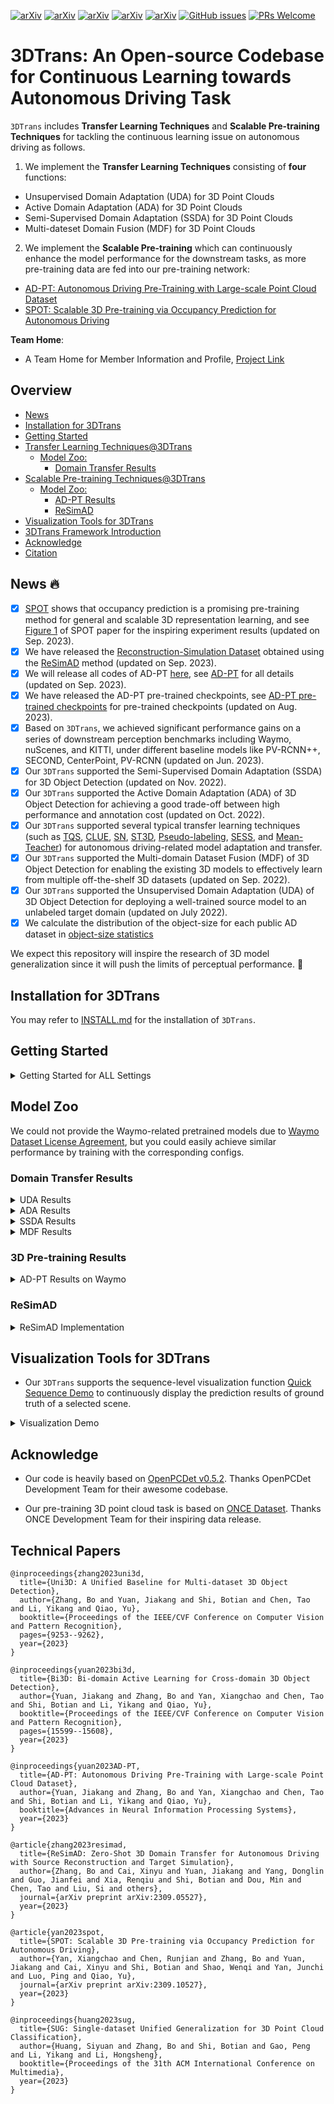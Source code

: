 [![arXiv](https://img.shields.io/badge/arXiv-2303.06880-b31b1b.svg)](https://arxiv.org/abs/2303.06880)
[![arXiv](https://img.shields.io/badge/arXiv-2303.05886-b31b1b.svg)](https://arxiv.org/abs/2303.05886)
[![arXiv](https://img.shields.io/badge/arXiv-2306.00612-b31b1b.svg)](https://arxiv.org/abs/2306.00612)
[![arXiv](https://img.shields.io/badge/arXiv-2309.05527-b31b1b.svg)](https://arxiv.org/abs/2309.05527)
[![arXiv](https://img.shields.io/badge/arXiv-2309.10527-b31b1b.svg)](https://arxiv.org/abs/2309.10527)
[![GitHub issues](https://img.shields.io/github/issues/PJLab-ADG/3DTrans)](https://github.com/PJLab-ADG/3DTrans/issues)
[![PRs Welcome](https://img.shields.io/badge/PRs-welcome-brightgreen.svg?style=flat-square)](https://github.com/PJLab-ADG/3DTrans/pulls)


# 3DTrans: An Open-source Codebase for Continuous Learning towards Autonomous Driving Task

`3DTrans` includes **Transfer Learning Techniques** and **Scalable Pre-training Techniques** for tackling the continuous learning issue on autonomous driving as follows.
1) We implement the **Transfer Learning Techniques** consisting of **four** functions:
* Unsupervised Domain Adaptation (UDA) for 3D Point Clouds
* Active Domain Adaptation (ADA) for 3D Point Clouds
* Semi-Supervised Domain Adaptation (SSDA) for 3D Point Clouds
* Multi-dateset Domain Fusion (MDF) for 3D Point Clouds

2) We implement the **Scalable Pre-training** which can continuously enhance the model performance for the downstream tasks, as more pre-training data are fed into our pre-training network:
* [AD-PT: Autonomous Driving Pre-Training with Large-scale Point Cloud Dataset](https://arxiv.org/abs/2306.00612)
* [SPOT: Scalable 3D Pre-training via Occupancy Prediction for Autonomous Driving](https://arxiv.org/abs/2309.10527)


**Team Home**:
- A Team Home for Member Information and Profile, [Project Link](https://bobrown.github.io/Team_3DTrans.github.io/)

<!-- **This project is developed and maintained by Autonomous Driving Group [at] [Shanghai AI Laboratory](https://www.shlab.org.cn/) (ADLab).** -->

## Overview
- [News](#news-fire)
- [Installation for 3DTrans](#installation-for-3dtrans)
- [Getting Started](#getting-started)
- [Transfer Learning Techniques@3DTrans](#3dtrans-autonomous-driving-transfer-learning-codebase) 
  - [Model Zoo:](#model-zoo)
    - [Domain Transfer Results](#domain-transfer-results)
- [Scalable Pre-training Techniques@3DTrans](#getting-started)
  - [Model Zoo:](#model-zoo)
    - [AD-PT Results](#3d-pre-training-results)
    - [ReSimAD](#resimad)
- [Visualization Tools for 3DTrans](#visualization-tools-for-3dtrans)
- [3DTrans Framework Introduction](docs/GETTING_STARTED_3DTrans.md) 
- [Acknowledge](#acknowledge)
- [Citation](#citation)


## News :fire:
- [x] [SPOT](https://arxiv.org/abs/2309.10527) shows that occupancy prediction is a promising pre-training method for general and scalable 3D representation learning, and see [Figure 1](docs/SPOT.png) of SPOT paper for the inspiring experiment results (updated on Sep. 2023).
- [x] We have released the [Reconstruction-Simulation Dataset](docs/GETTING_STARTED_ReSim.md) obtained using the [ReSimAD](#resimad) method (updated on Sep. 2023).
- [x] We will release all codes of AD-PT [here](docs/GETTING_STARTED_PRETRAIN.md), see [AD-PT](https://arxiv.org/abs/2306.00612) for all details (updated on Sep. 2023).
- [x] We have released the AD-PT pre-trained checkpoints, see [AD-PT pre-trained checkpoints]( <./docs/GETTING_STARTED_PRETRAIN.md#pre-training-using-ad-pt>) for pre-trained checkpoints (updated on Aug. 2023).
- [x]  Based on `3DTrans`, we achieved significant performance gains on a series of downstream perception benchmarks including Waymo, nuScenes, and KITTI, under different baseline models like PV-RCNN++, SECOND, CenterPoint, PV-RCNN (updated on Jun. 2023).
- [x] Our `3DTrans` supported the Semi-Supervised Domain Adaptation (SSDA) for 3D Object Detection (updated on Nov. 2022).
- [x] Our `3DTrans` supported the Active Domain Adaptation (ADA) of 3D Object Detection for achieving a good trade-off between high performance and annotation cost (updated on Oct. 2022).
- [x] Our `3DTrans` supported several typical transfer learning techniques (such as [TQS](https://openaccess.thecvf.com/content/CVPR2021/papers/Fu_Transferable_Query_Selection_for_Active_Domain_Adaptation_CVPR_2021_paper.pdf), [CLUE](https://arxiv.org/abs/2010.08666), [SN](https://arxiv.org/abs/2005.08139), [ST3D](https://arxiv.org/abs/2103.05346), [Pseudo-labeling](https://arxiv.org/abs/2103.05346), [SESS](https://arxiv.org/abs/1912.11803), and [Mean-Teacher](https://arxiv.org/abs/1703.01780)) for autonomous driving-related model adaptation and transfer.
- [x] Our `3DTrans` supported the Multi-domain Dataset Fusion (MDF) of 3D Object Detection for enabling the existing 3D models to effectively learn from multiple off-the-shelf 3D datasets (updated on Sep. 2022).
- [x] Our `3DTrans` supported the Unsupervised Domain Adaptation (UDA) of 3D Object Detection for deploying a well-trained source model to an unlabeled target domain (updated on July 2022).
- [x] We calculate the distribution of the object-size for each public AD dataset in [object-size statistics](docs/STATISTICAL_RESULTS.md)

<!-- :rocket: We are actively updating this repository currently, and more **cross-dataset fusion solutions** (including domain attention and mixture-of-experts) and more **low-cost data sampling strategy** will be supported by 3DTrans in the future, which aims to boost the generalization ability and adaptability of the existing state-of-the-art models. :rocket: -->

We expect this repository will inspire the research of 3D model generalization since it will push the limits of perceptual performance. :tokyo_tower:

<!-- ### :muscle: TODO List :muscle:

- [ ] For ADA module, need to add the sequence-level data selection policy (to meet the requirement of practical annotation process).
- [x] Provide experimental findings for the AD-related 3D pre-training (**Our ongoing research**, which currently achieves promising pre-training results towards downstream tasks by exploiting large-scale unlabeled data in ONCE dataset using `3DTrans`). -->


## Installation for 3DTrans

You may refer to [INSTALL.md](docs/INSTALL.md) for the installation of `3DTrans`.

## Getting Started
<details>
<summary>Getting Started for ALL Settings</summary>

* Please refer to [Readme for Datasets](docs/GETTING_STARTED_DB.md) to prepare the dataset and convert the data into the 3DTrans format. Besides, 3DTrans supports the reading and writing data from **Ceph Petrel-OSS**, please refer to [Readme for Datasets](docs/GETTING_STARTED_DB.md) for more details.

* Please refer to [Readme for UDA](docs/GETTING_STARTED_UDA.md) for understanding the problem definition of UDA and performing the UDA adaptation process.

* Please refer to [Readme for ADA](docs/GETTING_STARTED_ADA.md) for understanding the problem definition of ADA and performing the ADA adaptation process.

* Please refer to [Readme for SSDA](docs/GETTING_STARTED_SSDA.md) for understanding the problem definition of SSDA and performing the SSDA adaptation process.

* Please refer to [Readme for MDF](docs/GETTING_STARTED_MDF.md) for understanding the problem definition of MDF and performing the MDF joint-training process.

* Please refer to [Readme for ReSimAD](docs/GETTING_STARTED_ReSim.md) for [ReSimAD implementation](https://arxiv.org/abs/2309.05527).

* Please refer to [Readme for Scalable Pre-training](docs/GETTING_STARTED_PRETRAIN.md) for starting the journey of 3D perception model pre-training.
</details>

## Model Zoo

We could not provide the Waymo-related pretrained models due to [Waymo Dataset License Agreement](https://waymo.com/open/terms/), but you could easily achieve similar performance by training with the corresponding configs.

### Domain Transfer Results

<details>
<summary>UDA Results</summary>

Here, we report the cross-dataset (Waymo-to-KITTI) adaptation results using the BEV/3D AP performance as the evaluation metric. Please refer to [Readme for UDA](docs/GETTING_STARTED_UDA.md) for experimental results of more cross-domain settings.
* All LiDAR-based models are trained with 4 NVIDIA A100 GPUs and are available for download. 
* For Waymo dataset training, we train the model using 20% data.
* The domain adaptation time is measured with 4 NVIDIA A100 GPUs and PyTorch 1.8.1.
* Pre-SN represents that we perform the [SN (statistical normalization)](https://arxiv.org/abs/2005.08139) operation during the pre-training source-only model stage.
* Post-SN represents that we perform the [SN (statistical normalization)](https://arxiv.org/abs/2005.08139) operation during the adaptation stage.

|                                             | training time | Adaptation | Car@R40   | download | 
|---------------------------------------------|----------:|:-------:|:-------:|:---------:|
| [PointPillar](tools/cfgs/DA/waymo_kitti/source_only/pointpillar_1x_feat_3_vehi.yaml) |~7.1 hours| Source-only with SN | 74.98 / 49.31 | - | 
| [PointPillar](tools/cfgs/DA/waymo_kitti/pointpillar_1x_pre_SN_feat_3.yaml) |~0.6 hours| Pre-SN | 81.71 / 57.11 | [model-57M](https://drive.google.com/file/d/1tPx8N75sm_zWsZv3FrwtHXeBlorhf9nP/view?usp=share_link) | 
| [PV-RCNN](tools/cfgs/DA/waymo_kitti/source_only/pvrcnn_old_anchor_sn_kitti.yaml) | ~23 hours| Source-only with SN | 69.92 / 60.17 | - |
| [PV-RCNN](tools/cfgs/DA/waymo_kitti/source_only/pvrcnn_feat_3_vehi.yaml) | ~23 hours| Source-only | 74.42 / 40.35 | - |
| [PV-RCNN](tools/cfgs/DA/waymo_kitti/pvrcnn_pre_SN_feat_3.yaml) | ~3.5 hours| Pre-SN | 84.00 / 74.57 | [model-156M](https://drive.google.com/file/d/1yt1JtBWyBtZjgE22HJUz6L7K6qeWiqM5/view?usp=share_link) |
| [PV-RCNN](tools/cfgs/DA/waymo_kitti/pvrcnn_post_SN_feat_3.yaml) | ~1 hours| Post-SN | 84.94 / 75.20 | [model-156M](https://drive.google.com/file/d/1hd49JZ5amwP2gkblA8IHnH79ITapX2hF/view?usp=share_link) |
| [Voxel R-CNN](tools/cfgs/DA/waymo_kitti/source_only/voxel_rcnn_sn_kitti.yaml) | ~16 hours| Source-only with SN | 75.83 / 55.50 | - |
| [Voxel R-CNN](tools/cfgs/DA/waymo_kitti/source_only/voxel_rcnn_feat_3_vehi.yaml) | ~16 hours| Source-only | 64.88 / 19.90 | - |
| [Voxel R-CNN](tools/cfgs/DA/waymo_kitti/voxel_rcnn_pre_SN_feat_3.yaml) | ~2.5 hours| Pre-SN | 82.56 / 67.32 | [model-201M](https://drive.google.com/file/d/1_D7bnECL7bHL_4WOPhxAprHHmxwC8M7U/view?usp=share_link) |
| [Voxel R-CNN](tools/cfgs/DA/waymo_kitti/voxel_rcnn_post_SN_feat_3.yaml) | ~2.2 hours| Post-SN | 85.44 / 76.78 | [model-201M](https://drive.google.com/file/d/1v0U3Y9K6pe4JaOC5PIECq_wnR77Il-tl/view?usp=share_link) |
| [PV-RCNN++](tools/cfgs/DA/waymo_kitti/source_only/pv_rcnn_plus_sn_kitti.yaml) | ~20 hours| Source-only with SN | 67.22 / 56.50 | - |
| [PV-RCNN++](tools/cfgs/DA/waymo_kitti/source_only/pv_rcnn_plus_feat_3_vehi_full_train.yaml) | ~20 hours| Source-only | 67.68 / 20.82 | - |
| [PV-RCNN++](tools/cfgs/DA/waymo_kitti/pv_rcnn_plus_post_SN_feat_3.yaml) | ~2.2 hours| Post-SN | 86.86 / 79.86 | [model-193M](https://drive.google.com/file/d/1wDNC5kyg8BihV4zEgY2VntA2V_3jeL-5/view?usp=share_link) |

</details>

<details>
<summary>ADA Results</summary>

Here, we report the Waymo-to-KITTI adaptation results using the BEV/3D AP performance. Please refer to [Readme for ADA](docs/GETTING_STARTED_ADA.md) for experimental results of more cross-domain settings.
* All LiDAR-based models are trained with 4 NVIDIA A100 GPUs and are available for download. 
* For Waymo dataset training, we train the model using 20% data.
* The domain adaptation time is measured with 4 NVIDIA A100 GPUs and PyTorch 1.8.1.

|                                                                                      | training time | Adaptation                  | Car@R40 | download |
| ------------------------------------------------------------------------------------ | ------------- | --------------------------- | ------- | -------- |
| [PV-RCNN](tools/cfgs/DA/waymo_kitti/source_only/pvrcnn_old_anchor.yaml)              | ~23h@4 A100   | Source Only                 | 67.95 / 27.65 | -    |
| [PV-RCNN](tools/cfgs/ADA/waymo-kitti/pvrcnn/active_dual_target_01.yaml)              | ~1.5h@2 A100  | Bi3D (1% annotation budget) | 87.12 / 78.03 | [Model-58M](https://drive.google.com/file/d/1zCpZRXQx3j_64HafplLpose4a6gDR6nS/view?usp=sharing)            |
| [PV-RCNN](tools/cfgs/ADA/waymo-kitti/pvrcnn/active_dual_target_05.yaml)              | ~10h@2 A100   | Bi3D (5% annotation budget) | 89.53 / 81.32 | [Model-58M](https://drive.google.com/file/d/1hbso78eIXyYse8Hv1bvz5FLXkCzva7vb/view?usp=sharing)            |
| [PV-RCNN](tools/cfgs/ADA/waymo-kitti/pvrcnn/active_TQS.yaml)                         | ~1.5h@2 A100  | TQS                         | 82.00 / 72.04 | [Model-58M](https://drive.google.com/file/d/12rkTyCTtmQniZSuEcMC8w68f2bx3WjLK/view?usp=sharing)            |
| [PV-RCNN](tools/cfgs/ADA/waymo-kitti/pvrcnn/active_CLUE.yaml)                        | ~1.5h@2 A100  | CLUE                        | 82.13 / 73.14 | [Model-50M](https://drive.google.com/file/d/1kEiaskXkUMryBi7oSynr9PoCVZmzjdry/view?usp=sharing)            |
| [PV-RCNN](tools/cfgs/ADA/waymo-kitti/pvrcnn/active_st3d.yaml)                        | ~10h@2 A100   | Bi3D+ST3D                   | 87.83 / 81.23 | [Model-58M](https://drive.google.com/file/d/1MPL9l1iVCchuhv2wGW6mLqU8tOLJUb-e/view?usp=sharing)            |
| [Voxel R-CNN](tools/cfgs/DA/waymo_kitti/source_only/voxel_rcnn_feat_3_vehi.yaml)                                                                      | ~16h@4 A100   | Source Only                 | 64.87 / 19.90 | -    | 
| [Voxel R-CNN](tools/cfgs/DA/waymo_kitti/source_only/pvrcnn_old_anchor_sn_kitti.yaml) | ~1.5h@2 A100  | Bi3D (1% annotation budget) | 88.09 / 79.14 | [Model-72M](https://drive.google.com/file/d/1F9RlK8z-WtOEHN9RIZt9uuzk4p5PGXBw/view?usp=sharing)            |
| [Voxel R-CNN](tools/cfgs/ADA/waymo-kitti/voxelrcnn/active_dual_target_05.yaml)         | ~6h@2 A100    | Bi3D (5% annotation budget) | 90.18 / 81.34 | [Model-72M](https://drive.google.com/file/d/1coUt-R9AatKxE_DrWfYw0Y-nBdlDmoBU/view?usp=sharing)            |
| [Voxel R-CNN](tools/cfgs/ADA/waymo-kitti/voxelrcnn/active_TQS.yaml)                           | ~1.5h@2 A100  | TQS                         | 78.26 / 67.11 | [Model-72M](https://drive.google.com/file/d/1ByIEVQ9rn8mSXoyE8yY4441LduNNkqB-/view?usp=sharing)            |
| [Voxel R-CNN](tools/cfgs/ADA/waymo-kitti/voxelrcnn/active_CLUE.yaml)              | ~1.5h@2 A100  | CLUE                        | 81.93 / 70.89 | [Model-72M](https://drive.google.com/file/d/1wDlmR9rqHna7zQSOb5ktf3bB0S1xVO_e/view?usp=sharing)            |

</details>

<details>
<summary>SSDA Results</summary>

We report the target domain results on Waymo-to-nuScenes adaptation using the BEV/3D AP performance as the evaluation metric, and Waymo-to-ONCE adaptation using ONCE evaluation metric. Please refer to [Readme for SSDA](docs/GETTING_STARTED_SSDA.md) for experimental results of more cross-domain settings.
* The domain adaptation time is measured with 4 NVIDIA A100 GPUs and PyTorch 1.8.1.
* For Waymo dataset training, we train the model using 20% data.
* second_5%_FT denotes that we use 5% nuScenes training data to fine-tune the Second model.
* second_5%_SESS denotes that we utilize the [SESS: Self-Ensembling Semi-Supervised](https://arxiv.org/abs/1912.11803) method to adapt our baseline model.
* second_5%_PS denotes that we fine-tune the source-only model to nuScenes datasets using 5% labeled data, and perform the pseudo-labeling process on the remaining 95% unlabeled nuScenes data.

|                                             | training time | Adaptation | Car@R40   | download | 
|---------------------------------------------|----------:|:-------:|:-------:|:---------:|
| [Second](tools/cfgs/SSDA/waymo_nusc/source_only/second_feat_3_vehi.yaml) | ~11 hours| source-only(Waymo) | 27.85 / 16.43 | - |
| [Second](tools/cfgs/SSDA/waymo_nusc/second/second_feat_3_vehi_05_finetune.yaml) | ~0.4 hours| second_5%_FT | 45.95 / 26.98 | [model-61M](https://drive.google.com/file/d/1JIVqpw2cAL8z6wZwoBeJny9-jhFsee_i/view?usp=share_link) |
| [Second](tools/cfgs/SSDA/waymo_nusc/second/second_feat_3_vehi_05_sess.yaml) | ~1.8 hours| second_5%_SESS | 47.77 / 28.74 | [model-61M](https://drive.google.com/file/d/15kRtg2Cq-cLtMzvm2urENBYw11knjQzA/view?usp=share_link) |
| [Second](tools/cfgs/SSDA/waymo_nusc/second/second_feat_3_vehi_05_ps.yaml) | ~1.7 hours| second_5%_PS | 47.72 / 29.37 | [model-61M](https://drive.google.com/file/d/1MMOEuKyRhymHQwEk8-ow78sXE_n9-iRv/view?usp=share_link) |
| [PV-RCNN](tools/cfgs/SSDA/waymo_nusc/source_only/pvrcnn_feat_3_vehi.yaml) | ~24 hours| source-only(Waymo) | 40.31 / 23.32 | - |
| [PV-RCNN](tools/cfgs/SSDA/waymo_nusc/pvrcnn/pvrcnn_feat_3_vehi_05_finetune.yaml) | ~1.0 hours| pvrcnn_5%_FT | 49.58 / 34.86 | [model-150M](https://drive.google.com/file/d/19k8_DGDmwy93Rw9W1nJlGYehUm-nyB1D/view?usp=share_link) |
| [PV-RCNN](tools/cfgs/SSDA/waymo_nusc/pvrcnn/pvrcnn_feat_3_vehi_05_sess.yaml) | ~5.5 hours| pvrcnn_5%_SESS | 49.92 / 35.28 | [model-150M](https://drive.google.com/file/d/1K8qZkLhAPjUTBzVbcHeh0Hb7To17ojN1/view?usp=share_link) |
| [PV-RCNN](tools/cfgs/SSDA/waymo_nusc/pvrcnn/pvrcnn_feat_3_vehi_05_ps.yaml) | ~5.4 hours| pvrcnn_5%_PS | 49.84 / 35.07 | [model-150M](https://drive.google.com/file/d/1Hh7OQY2thhrxMCRxpr6Si8Utnf-yOvUy/view?usp=share_link) |
| [PV-RCNN++](tools/cfgs/SSDA/waymo_nusc/source_only/pvplus_feat_3_vehi.yaml) | ~16 hours| source-only(Waymo) | 31.96 / 19.81 | - |
| [PV-RCNN++](tools/cfgs/SSDA/waymo_nusc/pvplus/pvplus_feat_3_vehi_05_finetune.yaml) | ~1.2 hours| pvplus_5%_FT | 49.94 / 34.28 | [model-185M](https://drive.google.com/file/d/1VTSic0I2T_k_Y-Tz64biMXDsj4N5vUF4/view?usp=share_link) |
| [PV-RCNN++](tools/cfgs/SSDA/waymo_nusc/pvplus/pvplus_feat_3_vehi_05_sess.yaml) | ~4.2 hours| pvplus_5%_SESS | 51.14 / 35.25 | [model-185M](https://drive.google.com/file/d/1lONnkK73dTj5CGNzIyssmkHKhsCZaNxS/view?usp=share_link) |
| [PV-RCNN++](tools/cfgs/SSDA/waymo_nusc/pvplus/pvplus_feat_3_vehi_05_ps.yaml) | ~3.6 hours| pvplus_5%_PS | 50.84 / 35.39 | [model-185M](https://drive.google.com/file/d/1wtV3OjkFXMPNHez9X4EPSFQAyBhYKei3/view?usp=share_link) |


* For Waymo-to-ONCE adaptation, we employ 8 NVIDIA A100 GPUs for model training. 
* PS denotes that we pseudo-label the unlabeled ONCE and re-train the model on pseudo-labeled data.
* SESS denotes that we utilize the [SESS](https://arxiv.org/abs/1912.11803) method to adapt the baseline.
* For ONCE, the IoU thresholds for evaluation are 0.7, 0.3, 0.5 for Vehicle, Pedestrian, Cyclist. 

|                                             |  Training ONCE Data | Methods | Vehicle@AP  | Pedestrian@AP  | Cyclist@AP  | download | 
|------------------------|---------------------------------:|:----------:|:----------:|:-------:|:-------:|:---------:|
| [Centerpoint](tools/cfgs/once_models/sup_models/centerpoint.yaml) | Labeled (4K) | Train from scracth | 74.93 |  46.21  |  67.36 | [model-96M](https://drive.google.com/file/d/1KxgDaUpph72a18t0i9ceyXrkfvNWRWBE/view?usp=share_link) |
| [Centerpoint_Pede](tools/cfgs/once_models/sup_models/centerpoint_pede_0075.yaml) |  Labeled (4K) |  PS | - |  49.14  |  - | [model-96M](https://drive.google.com/file/d/19-LN7PkkpIMoBIqV8gydghrpkKJo9LS7/view?usp=share_link) |
| [PV-RCNN++](tools/cfgs/once_models/sup_models/pv_rcnn_plus_anchor_3CLS.yaml) |  Labeled (4K) | Train from scracth | 79.78 |  35.91  |  63.18 | [model-188M](https://drive.google.com/file/d/187AomgxaRBTFpm3YqJ_UXp2Lg13t9OVs/view?usp=share_link) |
| [PV-RCNN++](tools/cfgs/once_models/semi_learning_models/mt_pv_rcnn_plus_anchor_3CLS_small.yaml) |  Small Dataset (100K) | SESS | 80.02 |   46.24 |  66.41 |[model-188M](https://drive.google.com/file/d/1hEPwnwZVKSmPDE-7XO45dFMoOTanD-n1/view?usp=share_link) |

</details>

<details>
<summary>MDF Results</summary>

Here, we report the Waymo-and-nuScenes consolidation results. The models are jointly trained on Waymo and nuScenes datasets, and evaluated on Waymo using the mAP/mAHPH LEVEL_2 and nuScenes using the BEV/3D AP. Please refer to [Readme for MDF](docs/GETTING_STARTED_MDF.md) for more results.
* All LiDAR-based models are trained with 8 NVIDIA A100 GPUs and are available for download. 
* The multi-domain dataset fusion (MDF) training time is measured with 8 NVIDIA A100 GPUs and PyTorch 1.8.1.
* For Waymo dataset training, we train the model using 20% training data for saving training time.
* PV-RCNN-nuScenes represents that we train the PV-RCNN model only using nuScenes dataset, and PV-RCNN-DM indicates that we merge the Waymo and nuScenes datasets and train on the merged dataset. Besides, PV-RCNN-DT denotes the domain attention-aware multi-dataset training.


|                Baseline       |          MDF Methods              | Waymo@Vehicle | Waymo@Pedestrian | Waymo@Cyclist   |  nuScenes@Car | nuScenes@Pedestrian | nuScenes@Cyclist   | 
|--------------------------|---------------------------:|:------------------:|:-------------:|:------------:|:------------:|:-------------:|:------------------:|
| [PV-RCNN-nuScenes](./tools/cfgs/MDF/waymo_nusc/only_nusc/pvrcnn_feat_3_SWEEP_10_gt.yaml) | only nuScenes | 35.59 / 35.21 | 3.95 / 2.55 | 0.94 / 0.92 | 57.78 / 41.10 | 24.52 / 18.56 | 10.24 / 8.25 |
| [PV-RCNN-Waymo](./tools/cfgs/MDF/waymo_nusc/only_waymo/pvrcnn_feat_3_3CLS_gt.yaml) | only Waymo | 66.49 / 66.01 | 64.09 / 58.06 | 62.09 / 61.02 | 32.99 / 17.55 | 3.34 / 1.94 |  0.02 / 0.01  |
| [PV-RCNN-DM](./tools/cfgs/MDF/waymo_nusc/multi_db_pvrcnn_feat_3_merged.yaml) | Direct Merging | 57.82 / 57.40 | 48.24 / 42.81 |  54.63 / 53.64  |  48.67 / 30.43 |  12.66 / 8.12 | 1.67 / 1.04 |
| [PV-RCNN-Uni3D](./tools/cfgs/MDF/waymo_nusc/waymo_nusc_pvrcnn_feat_3_uni3d.yaml) | Uni3D | 66.98 / 66.50 | 65.70 / 59.14 | 61.49 / 60.43 | 60.77 / 42.66|  27.44 / 21.85 | 13.50 / 11.87 |
| [PV-RCNN-DT](./tools/cfgs/MDF/waymo_nusc/waymo_nusc_pvrcnn_feat_3_domain_attention.yaml) | Domain Attention | 67.27 / 66.77 | 65.86 / 59.38  |  61.38 / 60.34  | 60.83 / 43.03   |   27.46 / 22.06  |   13.82 / 11.52   |


|                Baseline       |          MDF Methods              | Waymo@Vehicle | Waymo@Pedestrian | Waymo@Cyclist   |  nuScenes@Car | nuScenes@Pedestrian | nuScenes@Cyclist  | 
|------------------------------|-----------:|:---------:|:-------:|:-------:|:----------:|:---------:|:------:|
| [Voxel-RCNN-nuScenes](./tools/cfgs/MDF/waymo_nusc/only_nusc/voxel_rcnn_feat_3_SWEEP_10_gt.yaml) | only nuScenes | 31.89 / 31.65  | 3.74 / 2.57 |2.41 / 2.37 | 53.63 / 39.05 | 22.48 / 17.85 | 10.86 / 9.70  |
| [Voxel-RCNN-Waymo](./tools/cfgs/MDF/waymo_nusc/only_waymo/voxel_rcnn_feat_3_3CLS_gt.yaml) |  only Waymo | 67.05 / 66.41  | 66.75 / 60.83 | 63.13 / 62.15 | 34.10 / 17.31| 2.99 / 1.69  |  0.05 / 0.01   |
| [Voxel-RCNN-DM](./tools/cfgs/MDF/waymo_nusc/multi_db_voxel_rcnn_feat_3_merged.yaml) | Direct Merging | 58.26 / 57.87 |  52.72 / 47.11   |  50.26 / 49.50  |  51.40 / 31.68   |  15.04 / 9.99  |  5.40 / 3.87 |
| [Voxel-RCNN-Uni3D](./tools/cfgs/MDF/waymo_nusc/waymo_nusc_voxel_rcnn_feat_3_uni3d.yaml) | Uni3D | 66.76 / 66.29  |  66.62 / 60.51  |  63.36 / 62.42  |  60.18 / 42.23 | 30.08 / 24.37   |  14.60 / 12.32  |
| [Voxel-RCNN-DT](./tools/cfgs/MDF/waymo_nusc/waymo_nusc_voxel_rcnn_feat_3_domain_attention.yaml) | Domain Attention | 66.96 / 66.50 |  68.23 / 62.00  |  62.57 / 61.64   | 60.42 / 42.81  |  30.49 / 24.92  |  15.91 / 13.35 |


|                Baseline       |          MDF Methods              | Waymo@Vehicle | Waymo@Pedestrian | Waymo@Cyclist   |  nuScenes@Car | nuScenes@Pedestrian | nuScenes@Cyclist  | 
|------------------------------|-----------:|:---------:|:-------:|:-------:|:----------:|:-------:|:------:|
| [PV-RCNN++ DM](./tools/cfgs/MDF/waymo_nusc/multi_db_pvplus_feat_3_merged.yaml) | Direct Merging | 63.79 / 63.38  |  55.03 / 49.75  |  59.88 / 58.99  |  50.91 / 31.46  |   17.07 / 12.15   |   3.10 / 2.20   |
| [PV-RCNN++-Uni3D](./tools/cfgs/MDF/waymo_nusc/waymo_nusc_pvplus_feat_3_uni3d.yaml) | Uni3D | 68.55 / 68.08  |  69.83 / 63.60 |  64.90 / 63.91   | 62.51 / 44.16 |  33.82 / 27.18  |  22.48 / 19.30   |
| [PV-RCNN++-DT](./tools/cfgs/MDF/waymo_nusc/waymo_nusc_pvplus_feat_3_domain_attention.yaml) | Domain Attention | 68.51 / 68.05 |  69.81 / 63.58  |  64.39 / 63.43  | 62.33 / 44.16  |  33.44 / 26.94 | 21.64 / 18.52 |

</details>

### 3D Pre-training Results
<details>
<summary>AD-PT Results on Waymo</summary>

<!-- Based on our research progress on the cross-domain adaptation of multiple autonomous driving datasets, we can utilize the **multi-source datasets** for performing the pre-training task. Here, we present several unsupervised and self-supervised pre-training implementations (including [PointContrast](https://arxiv.org/abs/2007.10985)). -->
AD-PT demonstrates strong generalization learning ability on 3D points. We first pre-train the 3D backbone and 2D backbone using the [AD-PT](https://arxiv.org/abs/2306.00612) on ONCE dataset (from 100K to 1M data), and fine-tune the model on different datasets. Here, we report the results of fine-tuning on Waymo.

|                                                                                      | Data amount | Overall | Vehicle                | Pedestrian | Cyclist |
| ------------------------------------------------------------------------------------ | ------------- | --------------------------- | ------- | -------- | -----|
| [SECOND (From scratch)]()              | 3%  |   52.00 / 37.70 | 58.11 / 57.44 | 51.34 / 27.38 | 46.57 / 28.28  |
| [SECOND (AD-PT)]()                     | 3%  |   **55.41** / **51.78** | 60.53 / 59.93 | 54.91 / 45.78 | 50.79 / 49.65  |
| [SECOND (From scratch)]()              | 20% |   60.62 / 56.86 | 64.26 / 63.73 | 59.72 / 50.38 | 57.87 / 56.48  |
| [SECOND (AD-PT)]()                     | 20% |   **61.26** / **57.69** | 64.54 / 64.00 | 60.25 / 51.21 | 59.00 / 57.86  |
| [CenterPoint (From scratch)]()         | 3%  |   59.00 / 56.29 | 57.12 / 56.57 | 58.66 / 52.44 | 61.24 / 59.89  |
| [CenterPoint (AD-PT)]()                | 3%  |   **61.21** / **58.46** | 60.35 / 59.79 | 60.57 / 54.02 | 62.73 / 61.57  |
| [CenterPoint (From scratch)]()         | 20% |   66.47 / 64.01 | 64.91 / 64.42 | 66.03 / 60.34 | 68.49 / 67.28  |
| [CenterPoint (AD-PT)]()                | 20% |   **67.17** / **64.65** | 65.33 / 64.83 | 67.16 / 61.20 | 69.39 / 68.25  |
| [PV-RCNN++ (From scratch)]()           | 3%  |   63.81 / 61.10 | 64.42 / 63.93 | 64.33 / 57.79 | 62.69 / 61.59  |
| [PV-RCNN++ (AD-PT)]()                  | 3%  |   **68.33** / **65.69** | 68.17 / 67.70 | 68.82 / 62.39 | 68.00 / 67.00  |
| [PV-RCNN++ (From scratch)]()           | 20% |   69.97 / 67.58 | 69.18 / 68.75 | 70.88 / 65.21 | 69.84 / 68.77  |
| [PV-RCNN++ (AD-PT)]()                  | 20% |   **71.55** / **69.23** | 70.62 / 70.19 | 72.36 / 66.82 | 71.69 / 70.70  |
</details>


### ReSimAD

<details>
<summary>ReSimAD Implementation</summary>

Here, we give the [Download Link](docs/GETTING_STARTED_ReSim.md) of our reconstruction-simulation dataset by the [ReSimAD](https://arxiv.org/abs/2309.05527), consisting of nuScenes-like, KITTI-like, ONCE-like, and Waymo-like datasets that generate target-domain-like simulation points.

Specifically, please refer to [ReSimAD reconstruction](https://longtimenohack.com/hosted/neuralsim_23Q1/waymo_meshes_exp1_20x20_sorted_ds%3D8_2160p.mp4) for the point-based reconstruction meshes, and [PCSim](https://github.com/PJLab-ADG/LiDARSimLib-and-Placement-Evaluation) for the technical details of simulating the target-domain-like points based on the reconstructed meshes. For perception module, please refer to [PV-RCNN](./tools/cfgs/ReSimAD/nuscenes/pvrcnn_nuScenes_ReSimAD.yaml)  and [PV-RCNN++](./tools/cfgs/ReSimAD/nuscenes/pvrcnn_plus_nuScenes_ReSimAD.yaml) for model training and evaluation.

We report the **zero-shot** cross-dataset (Waymo-to-nuScenes) adaptation results using the BEV/3D AP performance as the evaluation metric for a fair comparison. Please refer to [ReSimAD](./tools/cfgs/ReSimAD) for more details.


|              Methods                 | training time | Adaptation | Car@R40    |  Ckpt |
|---------------------------------------------|-------------:|:-----------:|:------------:|---------------:|
[PV-RCNN](./tools/cfgs/DA/waymo_nusc/source_only/pvrcnn_old_anchor_nusc.yaml) | ~23 hours| Source-only | 31.02 / 17.75 |  Not Available (Waymo License) |
[PV-RCNN](./tools/cfgs/DA/waymo_nusc/pvrcnn_st3d_feat_3.yaml) | ~8 hours| ST3D | 36.42 / 22.99 | - | 
[PV-RCNN](./tools/cfgs/ReSimAD/nuscenes/pvrcnn_nuScenes_ReSimAD.yaml) | ~8 hours| **ReSimAD** | 37.85 / 21.33 | [ReSimAD_ckpt](https://drive.google.com/file/d/18zMP2h11Xxl2fnDW_bWI9-FHb-9F6Nks/view?usp=sharing) |
[PV-RCNN++](./tools/cfgs/DA/waymo_nusc/source_only/pv_rcnn_plus_feat_3_vehi.yaml) | ~20 hours| Source-only | 29.93 / 18.77 |  Not Available (Waymo License) | 
[PV-RCNN++](./tools/cfgs/DA/waymo_nusc/pv_rcnn_plus_st3d_feat_3.yaml) | ~2.2 hours| ST3D |   34.68 / 17.17   | - |
[PV-RCNN++](./tools/cfgs/ReSimAD/nuscenes/pvrcnn_plus_nuScenes_ReSimAD.yaml) | ~8 hours| **ReSimAD** | 40.73 / 23.72 | [ReSimAD_ckpt](https://drive.google.com/file/d/1_tnp-Byu8a1_o78V1JUxmD_m6vuRfV3p/view?usp=sharing) |


</details>

## Visualization Tools for 3DTrans

- Our `3DTrans` supports the sequence-level visualization function [Quick Sequence Demo](docs/QUICK_SEQUENCE_DEMO.md) to continuously display the prediction results of ground truth of a selected scene.

<details>
<summary>Visualization Demo</summary>
  
  - [Waymo Sequence-level Visualization Demo1](docs/seq_demo_waymo_bev.gif)

  - [Waymo Sequence-level Visualization Demo2](docs/seq_demo_waymo_fp.gif)

  - [nuScenes Sequence-level Visualization Demo](docs/seq_demo_nusc.gif)

  - [ONCE Sequence-level Visualization Demo](docs/seq_demo_once.gif)
</details>

## Acknowledge
* Our code is heavily based on [OpenPCDet v0.5.2](https://github.com/open-mmlab/OpenPCDet). Thanks OpenPCDet Development Team for their awesome codebase.

* Our pre-training 3D point cloud task is based on [ONCE Dataset](https://once-for-auto-driving.github.io/). Thanks ONCE Development Team for their inspiring data release.


## Technical Papers
```
@inproceedings{zhang2023uni3d,
  title={Uni3D: A Unified Baseline for Multi-dataset 3D Object Detection},
  author={Zhang, Bo and Yuan, Jiakang and Shi, Botian and Chen, Tao and Li, Yikang and Qiao, Yu},
  booktitle={Proceedings of the IEEE/CVF Conference on Computer Vision and Pattern Recognition},
  pages={9253--9262},
  year={2023}
}
```

```
@inproceedings{yuan2023bi3d,
  title={Bi3D: Bi-domain Active Learning for Cross-domain 3D Object Detection},
  author={Yuan, Jiakang and Zhang, Bo and Yan, Xiangchao and Chen, Tao and Shi, Botian and Li, Yikang and Qiao, Yu},
  booktitle={Proceedings of the IEEE/CVF Conference on Computer Vision and Pattern Recognition},
  pages={15599--15608},
  year={2023}
}
```

```
@inproceedings{yuan2023AD-PT,
  title={AD-PT: Autonomous Driving Pre-Training with Large-scale Point Cloud Dataset},
  author={Yuan, Jiakang and Zhang, Bo and Yan, Xiangchao and Chen, Tao and Shi, Botian and Li, Yikang and Qiao, Yu},
  booktitle={Advances in Neural Information Processing Systems},
  year={2023}
}
```

```
@article{zhang2023resimad,
  title={ReSimAD: Zero-Shot 3D Domain Transfer for Autonomous Driving with Source Reconstruction and Target Simulation},
  author={Zhang, Bo and Cai, Xinyu and Yuan, Jiakang and Yang, Donglin and Guo, Jianfei and Xia, Renqiu and Shi, Botian and Dou, Min and Chen, Tao and Liu, Si and others},
  journal={arXiv preprint arXiv:2309.05527},
  year={2023}
}
```

```
@article{yan2023spot,
  title={SPOT: Scalable 3D Pre-training via Occupancy Prediction for Autonomous Driving},
  author={Yan, Xiangchao and Chen, Runjian and Zhang, Bo and Yuan, Jiakang and Cai, Xinyu and Shi, Botian and Shao, Wenqi and Yan, Junchi and Luo, Ping and Qiao, Yu},
  journal={arXiv preprint arXiv:2309.10527},
  year={2023}
}
```



```
@inproceedings{huang2023sug,
  title={SUG: Single-dataset Unified Generalization for 3D Point Cloud Classification},
  author={Huang, Siyuan and Zhang, Bo and Shi, Botian and Gao, Peng and Li, Yikang and Li, Hongsheng},
  booktitle={Proceedings of the 31th ACM International Conference on Multimedia},
  year={2023}
}
```
